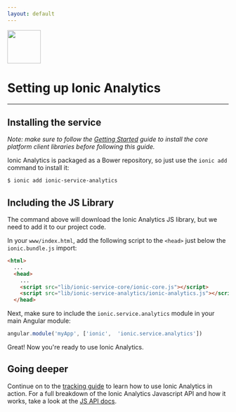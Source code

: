 ```yaml
---
layout: default
---
```


<img src="/img/analytics-preview.png" style="width: 76px">

# Setting up Ionic Analytics
-----

## Installing the service

*Note: make sure to follow the [Getting Started](/getting-started) guide to install the core platform client libraries
before following this guide.*

Ionic Analytics is packaged as a Bower repository, so just use the `ionic add` command to install it:

```bash
$ ionic add ionic-service-analytics
```

## Including the JS Library

The command above will download the Ionic Analytics JS library, but we need to add it to our project code.

In your `www/index.html`, add the following script to the `<head>` just below the `ionic.bundle.js` import:

```html
<html>
  ...
  <head>
    ...
    <script src="lib/ionic-service-core/ionic-core.js"></script>
    <script src="lib/ionic-service-analytics/ionic-analytics.js"></script>
  </head>
```

Next, make sure to include the `ionic.service.analytics` module in your main Angular module:

```javascript
angular.module('myApp', ['ionic',  'ionic.service.analytics'])
```

Great! Now you're ready to use Ionic Analytics.

## Going deeper

Continue on to the [tracking guide](/analytics/tracking) to learn how to use Ionic Analytics in action. For a full breakdown of the Ionic Analytics Javascript API and how it works, take a look at the [JS API docs](/services/analytics/js).
